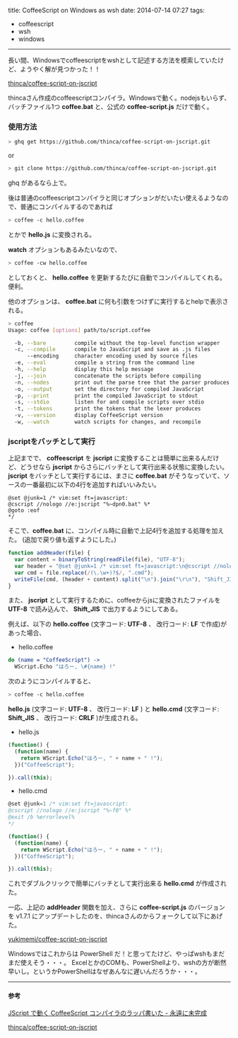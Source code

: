 title: CoffeeScript on Windows as wsh
date: 2014-07-14 07:27
tags:
  - coffeescript
  - wsh
  - windows
---

長い間、Windowsでcoffeescriptをwshとして記述する方法を模索していたけど、ようやく解が見つかった！！

[thinca/coffee-script-on-jscript](https://github.com/thinca/coffee-script-on-jscript)

thincaさん作成のcoffeescriptコンパイラ。Windowsで動く。nodejsもいらず、バッチファイル1つ **coffee.bat** と、公式の **coffee-script.js** だけで動く。


### 使用方法
``` sh
> ghq get https://github.com/thinca/coffee-script-on-jscript.git
```

or

``` sh
> git clone https://github.com/thinca/coffee-script-on-jscript.git
```

ghq があるなら上で。

後は普通のcoffeescriptコンパイラと同じオプションがだいたい使えるようなので、普通にコンパイルするのであれば

``` sh
> coffee -c hello.coffee
```

とかで **hello.js** に変換される。

**watch** オプションもあるみたいなので、

``` sh
> coffee -cw hello.coffee
```

としておくと、 **hello.coffee** を更新するたびに自動でコンパイルしてくれる。便利。

他のオプションは、 **coffee.bat** に何も引数をつけずに実行するとhelpで表示される。

``` sh
> coffee
Usage: coffee [options] path/to/script.coffee

  -b, --bare         compile without the top-level function wrapper
  -c, --compile      compile to JavaScript and save as .js files
      --encoding     character encoding used by source files
  -e, --eval         compile a string from the command line
  -h, --help         display this help message
  -j, --join         concatenate the scripts before compiling
  -n, --nodes        print out the parse tree that the parser produces
  -o, --output       set the directory for compiled JavaScript
  -p, --print        print the compiled JavaScript to stdout
  -s, --stdio        listen for and compile scripts over stdio
  -t, --tokens       print the tokens that the lexer produces
  -v, --version      display CoffeeScript version
  -w, --watch        watch scripts for changes, and recompile
```

### jscriptをバッチとして実行
上記までで、 **coffeescript** を **jscript** に変換することは簡単に出来るんだけど、どうせなら **jscript** からさらにバッチとして実行出来る状態に変換したい。 **jscript** をバッチとして実行するには、まさに **coffee.bat** がそうなっていて、ソースの一番最初に以下の4行を追加すればいいみたい。

``` dosbatch
@set @junk=1 /* vim:set ft=javascript:
@cscript //nologo //e:jscript "%~dpn0.bat" %*
@goto :eof
*/
```

そこで、**coffee.bat** に、コンパイル時に自動で上記4行を追加する処理を加えた。
(追加で戻り値も返すようにした。)

``` javascript
function addHeader(file) {
  var content = binaryToString(readFile(file), "UTF-8");
  var header = "@set @junk=1 /* vim:set ft=javascript:\n@cscript //nologo //e:jscript \"%~f0\" %*\n@exit /b %errorlevel%\n*/\n\n";
  var cmd = file.replace(/(\.\w+)?$/, ".cmd");
  writeFile(cmd, (header + content).split("\n").join("\r\n"), "Shift_JIS");
}
```

また、 **jscript** として実行するために、coffeeからjsに変換されたファイルを **UTF-8** で読み込んで、 **Shift_JIS** で出力するようにしてある。

例えば、以下の **hello.coffee** (文字コード: **UTF-8** 、 改行コード: **LF** で作成)があった場合、

- hello.coffee

``` coffeescript
do (name = "CoffeeScript") ->
  WScript.Echo "はろー, \#{name} !"
```

次のようにコンパイルすると、

``` sh
> coffee -c hello.coffee
```

**hello.js** (文字コード: **UTF-8** 、 改行コード: **LF** )
と **hello.cmd** (文字コード: **Shift_JIS** 、 改行コード: **CRLF** )が生成される。

- hello.js

``` javascript
(function() {
  (function(name) {
    return WScript.Echo("はろー, " + name + " !");
  })("CoffeeScript");

}).call(this);
```

- hello.cmd

``` javascript
@set @junk=1 /* vim:set ft=javascript:
@cscript //nologo //e:jscript "%~f0" %*
@exit /b %errorlevel%
*/

(function() {
  (function(name) {
    return WScript.Echo("はろー, " + name + " !");
  })("CoffeeScript");

}).call(this);
```

これでダブルクリックで簡単にバッチとして実行出来る **hello.cmd** が作成された。

一応、上記の **addHeader** 関数を加え、さらに **coffee-script.js** のバージョンを v1.7.1 にアップデートしたのを、thincaさんのからフォークして以下にあげた。

[yukimemi/coffee-script-on-jscript](https://github.com/yukimemi/coffee-script-on-jscript)

Windowsではこれからは PowerShell だ！と思ってたけど、やっぱwshもまだまだ使えそう・・・。
ExcelとかのCOMも、PowerShellより、wshの方が断然早いし。というかPowerShellはなぜあんなに遅いんだろうか・・・。

- - -

#### 参考
[JScript で動く CoffeeScript コンパイラのラッパ書いた - 永遠に未完成](http://d.hatena.ne.jp/thinca/20110707/1310014720)

[thinca/coffee-script-on-jscript](https://github.com/thinca/coffee-script-on-jscript)


